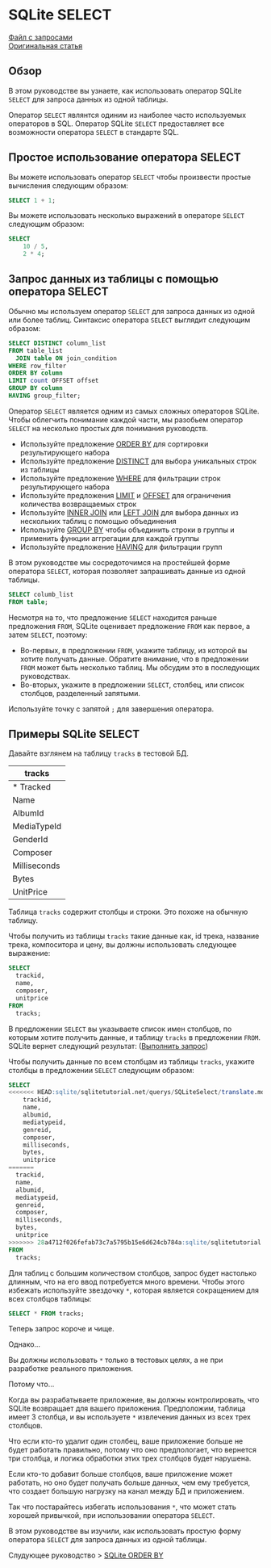 # SQLite SELECT #######################

[Файл с запросами][querys]   
[Оригинальная статья][origin]

[querys]: ./querys.sql
[origin]: https://www.sqlitetutorial.net/sqlite-select/

## Обзор ##############################

В этом руководстве вы узнаете, как использовать оператор SQLite `SELECT` для запроса данных из одной таблицы.

Оператор `SELECT` являнтся одиним из наиболее часто используемых операторов в SQL. Оператор SQLite `SELECT` предоставляет все возможности оператора `SELECT` в стандарте SQL.

## Простое использование оператора SELECT

Вы можете использовать оператор `SELECT` чтобы произвести простые вычисления следующим образом:

~~~ SQL ~~~~~~~~~~~~~~~~~~~~~~~~~~~~~~~
SELECT 1 + 1;
~~~~~~~~~~~~~~~~~~~~~~~~~~~~~~~~~~~~~~~

Вы можете использовать несколько выражений в операторе `SELECT` следующим образом:

~~~ SQL ~~~~~~~~~~~~~~~~~~~~~~~~~~~~~~~
SELECT
    10 / 5,
    2 * 4;
~~~~~~~~~~~~~~~~~~~~~~~~~~~~~~~~~~~~~~~

## Запрос данных из таблицы с помощью оператора SELECT

Обычно мы используем оператор `SELECT` для запроса данных из одной или более таблиц. Синтаксис оператора `SELECT` выглядит следующим образом:

~~~ SQL ~~~~~~~~~~~~~~~~~~~~~~~~~~~~~~~
SELECT DISTINCT column_list
FROM table_list
  JOIN table ON join_condition
WHERE row_filter
ORDER BY column
LIMIT count OFFSET offset
GROUP BY column
HAVING group_filter;
~~~~~~~~~~~~~~~~~~~~~~~~~~~~~~~~~~~~~~~

Оператор `SELECT` является одним из самых сложных операторов SQLite. Чтобы облегчить понимание каждой части, мы разобьем оператор `SELECT` на несколько простых для понимания руководств.

- Используйте предложение [ORDER BY][] для сортировки результирующего набора
- Используйте предложение [DISTINCT][] для выбора уникальных строк из таблицы
- Используйте предложение [WHERE][] для фильтрации строк результирующего набора
- Используйте предложения [LIMIT][] и [OFFSET][] для ограничения количества возвращаемых строк
- Используйте [INNER JOIN][] или [LEFT JOIN][] для выбора данных из нескольких таблиц с помощью объединения
- Используйте [GROUP BY][] чтобы объединить строки в группы и применить функции аггрегации для каждой группы
- Используйте предложение [HAVING][] для фильтрации групп

В этом руководстве мы сосредоточимся на простейшей форме оператора `SELECT`, которая позволяет запрашивать данные из одной таблицы.

~~~ SQL ~~~~~~~~~~~~~~~~~~~~~~~~~~~~~~~
SELECT columb_list
FROM table;
~~~~~~~~~~~~~~~~~~~~~~~~~~~~~~~~~~~~~~~

Несмотря на то, что предложение `SELECT` находится раньше предложения `FROM`, SQLite оценивает предложение `FROM` как первое, а затем `SELECT`, поэтому:

- Во-первых, в предложении `FROM`, укажите таблицу, из которой вы хотите получать данные. Обратите внимание, что в предложении `FROM` может быть несколько таблиц. Мы обсудим это в последующих руководствах.
- Во-вторых, укажите в предложении `SELECT`, столбец, или список столбцов, разделенный запятыми.

Используйте точку с запятой `;` для завершения оператора.

[ORDER BY]: https://www.sqlitetutorial.net/sqlite-order-by/
[DISTINCT]: https://www.sqlitetutorial.net/sqlite-select-distinct
[WHERE]: https://www.sqlitetutorial.net/sqlite-where/
[LIMIT]: https://www.sqlitetutorial.net/sqlite-limit/
[OFFSET]: https://www.sqlitetutorial.net/sqlite-limit/
[INNER JOIN]: https://www.sqlitetutorial.net/sqlite-inner-join/
[LEFT JOIN]: https://www.sqlitetutorial.net/sqlite-left-join/
[GROUP BY]: https://www.sqlitetutorial.net/sqlite-group-by/
[HAVING]: https://www.sqlitetutorial.net/sqlite-having/

## Примеры SQLite SELECT ##############

Давайте взглянем на таблицу `tracks` в тестовой БД.

|   tracks       |
|----------------|
| * Tracked      |
|   Name         |
|   AlbumId      |
|   MediaTypeId  |
|   GenderId     |
|   Composer     |
|   Milliseconds |
|   Bytes        |
|   UnitPrice    |

Таблица `tracks` содержит столбцы и строки. Это похоже на обычную таблицу.

Чтобы получить из таблицы `tracks` такие данные как, id трека, название трека, компоситора и цену, вы должны использовать следующее выражение:

~~~ SQL ~~~~~~~~~~~~~~~~~~~~~~~~~~~~~~~
SELECT
  trackid,
  name,
  composer,
  unitprice
FROM
  tracks;
~~~~~~~~~~~~~~~~~~~~~~~~~~~~~~~~~~~~~~~

В предложении `SELECT` вы указываете список имен столбцов, по которым хотите получить данные, и таблицу `tracks` в предложении `FROM`. SQLite вернет следующий результат: ([Выполнить запрос][querys])

Чтобы получить данные по всем столбцам из таблицы `tracks`, укажите столбцы в предложении `SELECT` следующим образом: 

~~~ SQL ~~~~~~~~~~~~~~~~~~~~~~~~~~~~~~~
SELECT
<<<<<<< HEAD:sqlite/sqlitetutorial.net/querys/SQLiteSelect/translate.md
    trackid,
    name,
    albumid,
    mediatypeid,
    genreid,
    composer,
    milliseconds,
    bytes,
    unitprice
=======
  trackid,
  name,
  albumid,
  mediatypeid,
  genreid,
  composer,
  milliseconds,
  bytes,
  unitprice
>>>>>>> 28a4712f026fefab73c7a5795b15e6d624cb784a:sqlite/sqlitetutorial.net/quering/SQLiteSelect/translate.md
FROM
  tracks;
~~~~~~~~~~~~~~~~~~~~~~~~~~~~~~~~~~~~~~~

Для таблиц с большим количеством столбцов, запрос будет настолько длинным, что на его ввод потребуется много времени. Чтобы этого избежать используйте звездочку `*`, которая является сокращением для всех столбцов таблицы:

~~~ SQL ~~~~~~~~~~~~~~~~~~~~~~~~~~~~~~~
SELECT * FROM tracks;
~~~~~~~~~~~~~~~~~~~~~~~~~~~~~~~~~~~~~~~

Теперь запрос короче и чище.

Однако...

Вы должны использовать `*` только в тестовых целях, а не при разработке реального приложения.

Потому что...

Когда вы разрабатываете приложение, вы должны контролировать, что SQLite возвращает для вашего приложения. Предположим, таблица имеет 3 столбца, и вы используете `*` извлечения данных из всех трех столбцов.

Что если кто-то удалит один столбец, ваше приложение больше не будет работать правильно, потому что оно предпологает, что вернется три столбца, и логика обработки этих трех столбцов будет нарушена. 

Если кто-то добавит больше столбцов, ваше приложение может работать, но оно будет получать больше данных, чем ему требуется, что создает большую нагрузку на канал между БД и приложением.

Так что постарайтесь избегать использования `*`, что может стать хорошей привычкой, при использовании оператора `SELECT`.

В этом руководстве вы изучили, как использовать простую форму оператора `SELECT` для запроса данных из одной таблицы.

Слудующее руководство > [SQLite ORDER BY][next]

[next]: ../SQLiteOrderBy/translate.md